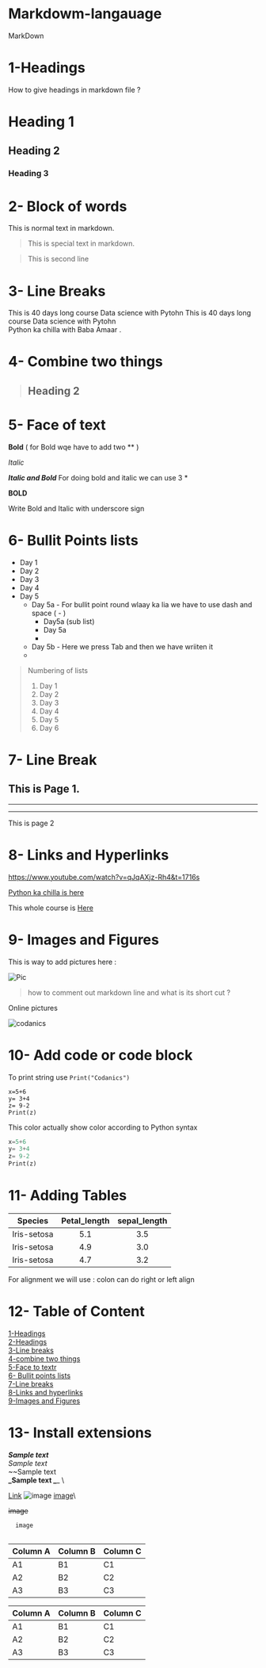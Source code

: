 # Markdowm-langauage
MarkDown 
# 1-Headings 
How to give headings in markdown file ?
# Heading 1 
##  Heading 2
###  Heading 3


# 2- Block of words 
This is normal text in markdown. 
> This is special  text in markdown.

> This is second line

# 3- Line Breaks 

This is 40 days long course Data science with Pytohn 
This is 40 days long course Data science with Pytohn   
Python ka chilla with Baba Amaar .

# 4- Combine two things 
 > ## Heading 2 
 # 5- Face of text 
 **Bold**  ( for Bold wqe have to add  two ** )

 *Italic* 

 ***Italic and Bold***
For doing bold and italic we can use 3 * 


__BOLD__

Write Bold and Italic with underscore sign 

# 6- Bullit Points  lists 
   
- Day 1 
- Day 2 
- Day 3 
- Day 4 
-  Day 5 
    -  Day 5a - For bullit point round wlaay ka lia we have to use dash and space ( - )
          -  Day5a (sub list) 
          -  Day 5a 
          -  
    -  Day 5b - Here we press Tab and then we have wriiten it 
    -  

> Numbering of lists 
>  1. Day 1 
> 2.  Day 2 
> 3.  Day 3 
>  4. Day 4 
> 5.  Day 5 
> 6.  Day 6 
>
# 7- Line Break 
This is Page 1.
---
___

***



This is page 2  

# 8- Links and Hyperlinks 
<https://www.youtube.com/watch?v=qJqAXjz-Rh4&t=1716s>

[Python ka chilla is here](https://www.youtube.com/watch?v=qJqAXjz-Rh4&t=1716s)

[codanics]:https://www.youtube.com/watch?v=qJqAXjz-Rh4&t=1716s
This whole course is [Here][codanics]
# 9- Images  and Figures 

This is way to add pictures here :


![Pic](kids.jpg)

> how to comment out markdown line and what is its short cut ?

Online pictures 

![codanics](https://codanics.com/)

# 10- Add code or code block 
To print string use 
`Print("Codanics")`
```
x=5+6
y= 3+4
z= 9-2
Print(z)
```
This color actually show color according to Python syntax 
```Python 
x=5+6
y= 3+4
z= 9-2
Print(z)
```
# 11- Adding Tables 
| Species | Petal_length | sepal_length | 
|:---------:|:--------------:|:--------------:|
| Iris-setosa | 5.1 | 3.5 |
| Iris-setosa | 4.9 | 3.0 |
| Iris-setosa | 4.7 | 3.2 |
For alignment we will use : colon can do right or left align 
# 12- Table of Content 
[1-Headings](#1-headings) \
[2-Headings](#heading-2)\
[3-Line breaks](#3--line-breaks)\
[4-combine two things](#4--combine-two-things)\
[5-Face to textr](#5--face-of-text)\
[6- Bullit points lists](#6--bullit-points--lists)\
[7-Line breaks](#7--line-break)\
[8-Links and hyperlinks](#8--links-and-hyperlinks)\
[9-Images and Figures](#9--images--and-figures)

# 13- Install extensions 
**_Sample text_**\
  _Sample text_ \
  ~~Sample text\
  **_Sample text _**_ \

  [Link](https://www.youtube.com/watch?v=qJqAXjz-Rh4&t=1716s)
  ![image](kids.Jpg)
  [image](kids.Jpg)\

  ~~image~~
```
  image 


```

Column A | Column B | Column C
---------|----------|---------
 A1 | B1 | C1
 A2 | B2 | C2
 A3 | B3 | C3


Column A | Column B | Column C
---------|----------|---------
 A1 | B1 | C1
 A2 | B2 | C2
 A3 | B3 | C3

 










